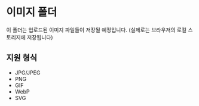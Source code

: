 # 이미지 폴더

이 폴더는 업로드된 이미지 파일들이 저장될 예정입니다.
(실제로는 브라우저의 로컬 스토리지에 저장됩니다)

## 지원 형식
- JPG/JPEG
- PNG
- GIF
- WebP
- SVG